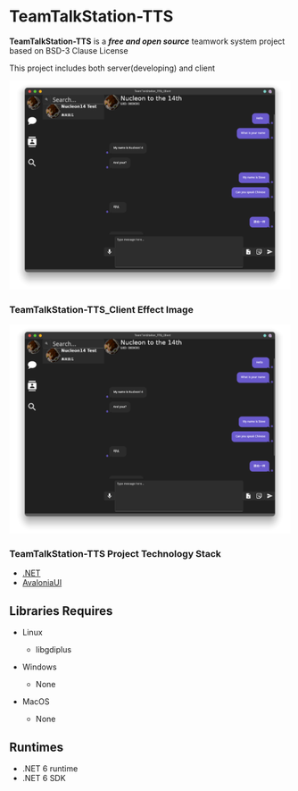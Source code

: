 # TeamTalkStation-TTS #



**TeamTalkStation-TTS** is a ***free and open source*** teamwork system project based on BSD-3 Clause License

This project includes both server(developing) and client



![MainWindow](./TeamTalkStation-TTS_Client/EffectImages/Result000.png "MainWindow")




### TeamTalkStation-TTS_Client Effect Image





![MainWindow](./TeamTalkStation-TTS_Client/EffectImages/Result000.png "MainWindow")







### TeamTalkStation-TTS Project Technology Stack ### 



- [.NET](https://dotnet.microsoft.com/)
- [AvaloniaUI](http://avaloniaui.net/)



## Libraries Requires ## 

+ Linux

  + libgdiplus

    

+ Windows

  + None

    

+ MacOS

  + None

    

## Runtimes ##

+ .NET 6 runtime
+ .NET 6 SDK
